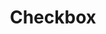 ---
layout: pattern
categories: [patterns, checkbox]
title: Checkbox
type: [sub-nav-item]
variations: true
permalink: /patterns/checkbox/
overview: Checkboxes allow users to select one or more options from a list.
description: |
  Checkboxes allow users to select one or more options from a list. Checkboxes are an easily understandable way to indicate that users can select one or more answers to a question or items from a list. They’re always followed by a label or instructions that clearly indicate what checking the box represents.”
    
usa-link: "https://designsystem.digital.gov/components/checkbox/"
specification: |
  The default state should have nothing selected. OnClick/OnTap, checkbox goes between selected and unselected state.

topic: Fruit
checkbox:
  - title: Apple
  - title: Blueberries
  - title: Strawberries
    disabled: true
yml: |
  
  topic: Select any historical figure
  checkbox:
   - title: Sojourner Truth
   - title: Frederick Douglass
   - title: Booker T. Washington
   - title: George Washington Carver
     disabled: true
      ###true -- disable checkbox

jekyll: |

  "{% include patterns/checkbox/checkbox.md %}"
#spec:

### Paths to view design and code... 
## designimg: can be used to show an image of the design until a coded version can be created. The htmlpath & csspath should be located in the pattens folder. Read more about creating coded components in /docs/creating-patterns 
# designimg: 
htmlpath: patterns/checkbox/checkbox.md
csspath: patterns/checkbox/index.scss
---